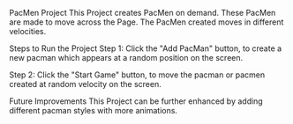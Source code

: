PacMen Project
This Project creates PacMen on demand. These PacMen are made to move across the Page. The PacMen created moves in different velocities.

Steps to Run the Project
Step 1: Click the "Add PacMan" button, to create a new pacman which appears at a random position on the screen.

Step 2: Click the "Start Game" button, to move the pacman or pacmen created at random velocity on the screen.



Future Improvements
This Project can be further enhanced by adding different pacman styles with more animations.

